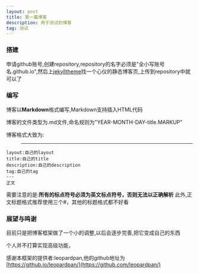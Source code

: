 ```yaml
---
layout: post
title: 第一篇博客
description: 用于测试的博客
tag: 测试
---
```


### 搭建

申请github账号,创建repository,repository的名字必须是"全小写账号名.github.io",然后上[jekylltheme](https://jekyllthemes.org)找一个心仪的静态博客页,上传到repository中就可以了

### 编写

博客以**Markdown**格式编写,Markdown支持插入HTML代码

博客的文件类型为.md文件,命名规则为"YEAR-MONTH-DAY-title.MARKUP"

博客格式大致为:
>	---
	layout:自己的layout
	title:自己的title
	description:自己的description
	tag:自己的tag
	---
	正文

需要注意的是:**所有的标点符号必须为英文标点符号，否则无法以正确解析**
此外,正文标题格式推荐使用三个#，其他的标题格式都不好看

### 展望与鸣谢

目前只是把博客框架做了一个小的调整,以后会逐步完善,把它变成自己的东西

个人并不打算实现高级功能，

感谢本框架的提供者:leopardpan,他的github地址为[https://github.io/leopardpan/](https://github.com/leopardpan/)